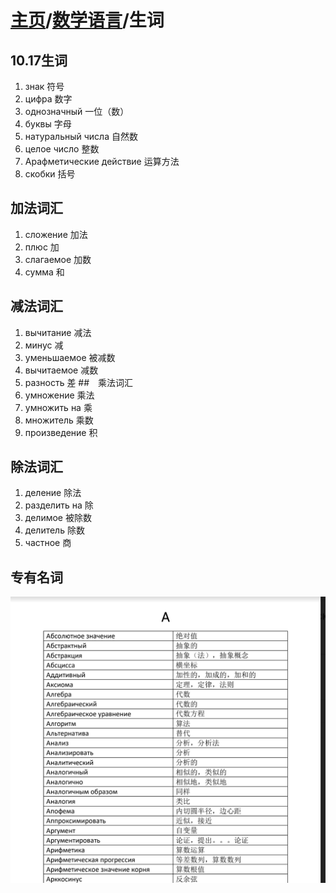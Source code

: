 # [主页](../README.md)/[数学语言](./readme.md)/生词
## 10.17生词
1. знак 符号
2. цифра 数字
3. однозначный 一位（数）
4. буквы 字母
5. натуральный числа 自然数
6. целое число 整数
7. Арафметические действие 运算方法
8. скобки 括号
## 加法词汇
1. сложение 加法
2. плюс 加
3. слагаемое 加数
4. сумма 和
## 减法词汇
1. вычитание 减法
2. минус 减
3. уменьшаемое 被减数
4. вычитаемое 减数
5. разность 差
##　乘法词汇
1. умножение 乘法
2. умножить на 乘
3. множитель 乘数
4. произведение 积
## 除法词汇
1. деление 除法
2. разделить на 除
3. делимое 被除数
4. делитель 除数
5. частное 商

## 专有名词
![](pic/Math1.png)
